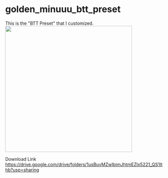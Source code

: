 # golden_minuuu_btt_preset
This is the "BTT Preset" that I customized. \
<img width="400px" src="https://i.imgur.com/kyS3DFB.png"/>

Download Link\
https://drive.google.com/drive/folders/1usBuvMZwIbimJhtmEZlx5221_QS1Ithb?usp=sharing


